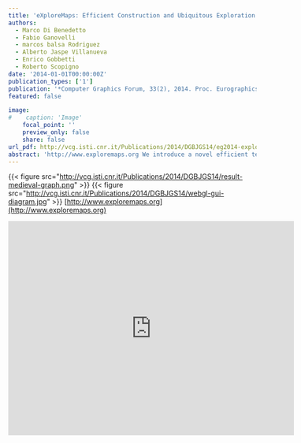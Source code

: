 ```yaml
---
title: 'eXploreMaps: Efficient Construction and Ubiquitous Exploration of Panoramic View Graphcs of Complex 3D Environments'
authors:
  - Marco Di Benedetto
  - Fabio Ganovelli
  - marcos balsa Rodriguez
  - Alberto Jaspe Villanueva
  - Enrico Gobbetti
  - Roberto Scopigno
date: '2014-01-01T00:00:00Z'
publication_types: ['1']
publication: '*Computer Graphics Forum, 33(2), 2014. Proc. Eurographics 2014, To appear*'
featured: false

image:
#    caption: 'Image'
    focal_point: ''
    preview_only: false
    share: false
url_pdf: http://vcg.isti.cnr.it/Publications/2014/DGBJGS14/eg2014-exploremaps.pdf
abstract: 'http://www.exploremaps.org We introduce a novel efficient technique for automatically transforming a generic renderable 3D scene into a simple graph representation named ExploreMaps, where nodes are nicely placed point of views, called probes, and arcs are smooth paths between neighboring probes. Each probe is associated with a panoramic image enriched with preferred viewing orientations, and each path with a panoramic video. Our GPU-accelerated unattended construction pipeline distributes probes so as to guarantee coverage of the scene while accounting for perceptual criteria before finding smooth, good looking paths between neighboring probes. Images and videos are precomputed at construction time with off-line photorealistic rendering engines, providing a convincing 3D visualization beyond the limits of current real-time graphics techniques. At run-time, the graph is exploited both for creating automatic scene indexes and movie previews of complex scenes and for supporting interactive exploration through a low-DOF assisted navigation interface and the visual indexing of the scene provided by the selected viewpoints. Due to negligible CPU overhead and very limited use of GPU functionality, real-time performance is achieved on emerging web-based environments based on WebGL even on low-powered mobile devices.'
---
```

{{< figure src="http://vcg.isti.cnr.it/Publications/2014/DGBJGS14/result-medieval-graph.png" >}}
{{< figure src="http://vcg.isti.cnr.it/Publications/2014/DGBJGS14/webgl-gui-diagram.jpg" >}}
[http://www.exploremaps.org](http://www.exploremaps.org)

<iframe width="580" height="435" src="http://www.youtube.com/embed/yW3uVEzd-Pg" frameborder="0" frameborder="0" allowfullscreen>

